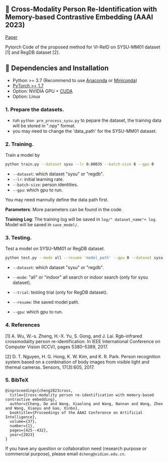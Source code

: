 ## :book: Cross-Modality Person Re-Identification with Memory-based Contrastive Embedding (AAAI 2023)
[Paper](https://ojs.aaai.org/index.php/AAAI/article/view/25116)

Pytorch Code of the proposed method for VI-ReID on SYSU-MM01 dataset [1] and  RegDB dataset [2]. 

## :wrench: Dependencies and Installation

- Python >= 3.7 (Recommend to use [Anaconda](https://www.anaconda.com/download/#linux) or [Miniconda](https://docs.conda.io/en/latest/miniconda.html))
- [PyTorch >= 1.7](https://pytorch.org/)
- Option: NVIDIA GPU + [CUDA](https://developer.nvidia.com/cuda-downloads)
- Option: Linux

### 1. Prepare the datasets.

- run `python pre_process_sysu.py` to pepare the dataset, the training data will be stored in ".npy" format.
- you may need to change the 'data_path' for the SYSU-MM01 dataset.

### 2. Training.
Train a model by

```bash
python train.py --dataset sysu --lr 0.00035 --batch-size 8 --gpu 0
```

- `--dataset`: which dataset "sysu" or "regdb".
- `--lr`: initial learning rate.
- `--batch-size`: person identities.
- `--gpu`:  which gpu to run.

You may need mannully define the data path first.

**Parameters**: More parameters can be found in the code.

**Training Log**: The training log will be saved in `log/" dataset_name"+ log`. Model will be saved in `save_model/`.

### 3. Testing.

Test a model on SYSU-MM01 or RegDB dataset.
```bash
python test.py --mode all --resume 'model_path' --gpu 0 --dataset sysu
```
- `--dataset`: which dataset "sysu" or "regdb".

- `--mode`: "all" or "indoor" all search or indoor search (only for sysu dataset).

- `--trial`: testing trial (only for RegDB dataset).

- `--resume`: the saved model path.

- `--gpu`:  which gpu to run.

###  4. References

[1] A. Wu, W.-s. Zheng, H.-X. Yu, S. Gong, and J. Lai. Rgb-infrared crossmodality person re-identification. In IEEE International Conference on Computer Vision (ICCV), pages 5380–5389, 2017.

[2] D. T. Nguyen, H. G. Hong, K. W. Kim, and K. R. Park. Person recognition system based on a combination of body images from visible light and thermal cameras. Sensors, 17(3):605, 2017.

### 5. BibTeX

```
@inproceedings{cheng2023cross,
  title={Cross-modality person re-identification with memory-based contrastive embedding},
  author={Cheng, De and Wang, Xiaolong and Wang, Nannan and Wang, Zhen and Wang, Xiaoyu and Gao, Xinbo},
  booktitle={Proceedings of the AAAI Conference on Artificial Intelligence},
  volume={37},
  number={1},
  pages={425--432},
  year={2023}
}
```

If you have any question or collaboration need (research purpose or commercial purpose), please email `dcheng@xidian.edu.cn`.
